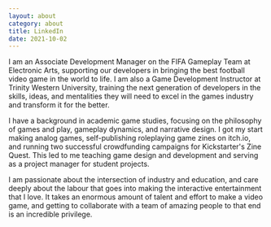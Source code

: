 ```yaml
---
layout: about
category: about
title: LinkedIn
date: 2021-10-02
---
```


I am an Associate Development Manager on the FIFA Gameplay Team at Electronic Arts, supporting our developers in bringing the best football video game in the world to life. I am also a Game Development Instructor at Trinity Western University, training the next generation of developers in the skills, ideas, and mentalities they will need to excel in the games industry and transform it for the better.

I have a background in academic game studies, focusing on the philosophy of games and play, gameplay dynamics, and narrative design. I got my start making analog games, self-publishing roleplaying game zines on itch.io, and running two successful crowdfunding campaigns for Kickstarter's Zine Quest. This led to me teaching game design and development and serving as a project manager for student projects.

I am passionate about the intersection of industry and education, and care deeply about the labour that goes into making the interactive entertainment that I love. It takes an enormous amount of talent and effort to make a video game, and getting to collaborate with a team of amazing people to that end is an incredible privilege.
